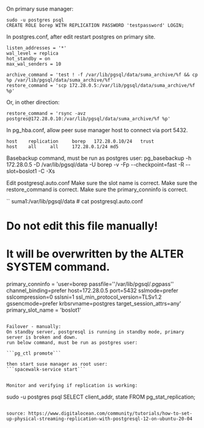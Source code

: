 
On primary suse manager:
```
sudo -u postgres psql
CREATE ROLE borep WITH REPLICATION PASSWORD 'testpassword' LOGIN;
```

In postgres.conf, after edit restart postgres on primary site.
```
listen_addresses = '*'
wal_level = replica
hot_standby = on
max_wal_senders = 10

archive_command = 'test ! -f /var/lib/pgsql/data/suma_archive/%f && cp %p /var/lib/pgsql/data/suma_archive/%f'
restore_command = 'scp 172.28.0.5:/var/lib/pgsql/data/suma_archive/%f %p'
```

Or, in other direction:
```
restore_command = 'rsync -avz postgres@172.28.0.10:/var/lib/pgsql/data/suma_archive/%f %p'
```

In pg_hba.conf, allow peer suse manager host to connect via port 5432.
```
host    replication     borep   172.28.0.10/24   trust
host    all     all     172.28.0.1/24 md5
```

Basebackup command, must be run as postgres user:
pg_basebackup -h 172.28.0.5 -D /var/lib/pgsql/data -U borep -v -Fp --checkpoint=fast -R --slot=boslot1 -C -Xs

Edit postgresql.auto.conf
Make sure the slot name is correct. 
Make sure the restore_command is correct.
Make sure the primary_conninfo is correct.

``
suma1:/var/lib/pgsql/data # cat postgresql.auto.conf

# Do not edit this file manually!
# It will be overwritten by the ALTER SYSTEM command.
primary_conninfo = 'user=borep passfile=''/var/lib/pgsql/.pgpass'' channel_binding=prefer host=172.28.0.5 port=5432 sslmode=prefer sslcompression=0 sslsni=1 ssl_min_protocol_version=TLSv1.2 gssencmode=prefer krbsrvname=postgres target_session_attrs=any'
primary_slot_name = 'boslot1'
```

Failover - manually:
On standby server, postgresql is running in standby mode, primary server is broken and down.
run below command, must be run as postgres user:

```pg_ctl promote```

then start suse manager as root user:
```spacewalk-service start```


Monitor and verifying if replication is working:
```
sudo -u postgres psql
SELECT client_addr, state FROM pg_stat_replication;
```

source: https://www.digitalocean.com/community/tutorials/how-to-set-up-physical-streaming-replication-with-postgresql-12-on-ubuntu-20-04
